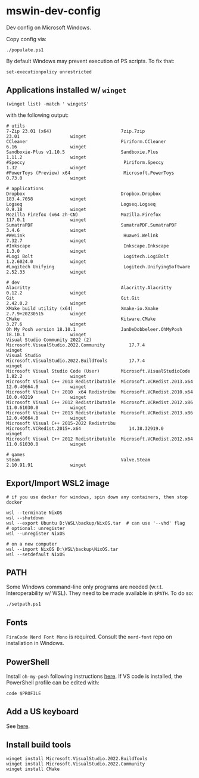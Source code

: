 # mswin-dev-config
Dev config on Microsoft Windows.

Copy config via:

```
./populate.ps1
```

By default Windows may prevent execution of PS scripts. To fix that:

```
set-executionpolicy unrestricted
```


## Applications installed w/ `winget`

```
(winget list) -match ' winget$'
```

with the following output:

```shell
# utils
7-Zip 23.01 (x64)                          7zip.7zip                                     23.01                   winget
CCleaner                                   Piriform.CCleaner                             6.16                    winget
Sandboxie-Plus v1.10.5                     Sandboxie.Plus                                1.11.2                  winget
#Speccy                                     Piriform.Speccy                               1.32                    winget
#PowerToys (Preview) x64                    Microsoft.PowerToys                           0.73.0                  winget

# applications
Dropbox                                    Dropbox.Dropbox                               183.4.7058              winget
Logseq                                     Logseq.Logseq                                 0.9.18                  winget
Mozilla Firefox (x64 zh-CN)                Mozilla.Firefox                               117.0.1                 winget
SumatraPDF                                 SumatraPDF.SumatraPDF                         3.4.6                   winget
#WeLink                                     Huawei.Welink                                 7.32.7                  winget
#Inkscape                                   Inkscape.Inkscape                             1.3.0                   winget
#Logi Bolt                                  Logitech.LogiBolt                             1.2.6024.0              winget
#Logitech Unifying                          Logitech.UnifyingSoftware                     2.52.33                 winget

# dev
Alacritty                                  Alacritty.Alacritty                           0.12.2                  winget
Git                                        Git.Git                                       2.42.0.2                winget
XMake build utility (x64)                  Xmake-io.Xmake                                2.7.9+20230515          winget
CMake                                      Kitware.CMake                                 3.27.6                  winget
Oh My Posh version 18.10.1                 JanDeDobbeleer.OhMyPosh                       18.10.1                 winget
Visual Studio Community 2022 (2)           Microsoft.VisualStudio.2022.Community         17.7.4                  winget
Visual Studio                              Microsoft.VisualStudio.2022.BuildTools        17.7.4                  winget
Microsoft Visual Studio Code (User)        Microsoft.VisualStudioCode                    1.82.2                  winget
Microsoft Visual C++ 2013 Redistributable  Microsoft.VCRedist.2013.x64                   12.0.40664.0            winget
Microsoft Visual C++ 2010  x64 Redistribu  Microsoft.VCRedist.2010.x64                   10.0.40219              winget
Microsoft Visual C++ 2012 Redistributable  Microsoft.VCRedist.2012.x86                   11.0.61030.0            winget
Microsoft Visual C++ 2013 Redistributable  Microsoft.VCRedist.2013.x86                   12.0.40664.0            winget
Microsoft Visual C++ 2015-2022 Redistribu  Microsoft.VCRedist.2015+.x64                  14.38.32919.0           winget
Microsoft Visual C++ 2012 Redistributable  Microsoft.VCRedist.2012.x64                   11.0.61030.0            winget

# games
Steam                                      Valve.Steam                                   2.10.91.91              winget
```


## Export/Import WSL2 image

```shell
# if you use docker for windows, spin down any containers, then stop docker

wsl --terminate NixOS
wsl --shutdown
wsl --export Ubuntu D:\WSL\backup/NixOS.tar  # can use '--vhd' flag
# optional: unregister
wsl --unregister NixOS

# on a new computer
wsl --import NixOS D:\WSL\backup\NixOS.tar
wsl --setdefault NixOS
```


## PATH

Some Windows command-line only programs are needed (w.r.t. Interoperability w/ WSL).
They need to be made available in `$PATH`. To do so:

```
./setpath.ps1
```


## Fonts

`FiraCode Nerd Font Mono` is required. Consult the `nerd-font` repo on
installation in Windows.


## PowerShell

Install `oh-my-posh` following instructions [here](https://github.com/jandedobbeleer/oh-my-posh).
If VS code is installed, the PowerShell profile can be edited with:

```
code $PROFILE
```


## Add a US keyboard

See [here](https://www.bilibili.com/read/cv14827165/).


## Install build tools

```
winget install Microsoft.VisualStudio.2022.BuildTools
winget install Microsoft.VisualStudio.2022.Community
winget install CMake
```
